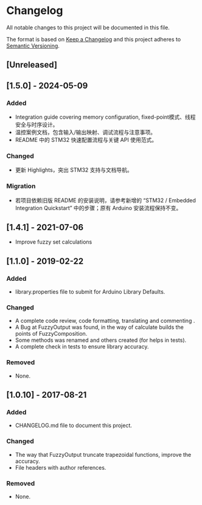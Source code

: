 # Changelog

All notable changes to this project will be documented in this file.

The format is based on [Keep a Changelog](http://keepachangelog.com/en/1.0.0/)
and this project adheres to [Semantic Versioning](http://semver.org/spec/v2.0.0.html).

## [Unreleased]

## [1.5.0] - 2024-05-09

### Added

- Integration guide covering memory configuration, fixed-point模式、线程安全与时序设计。
- 温控案例文档，包含输入/输出映射、调试流程与注意事项。
- README 中的 STM32 快速配置流程与关键 API 使用范式。

### Changed

- 更新 Highlights，突出 STM32 支持与文档导航。

### Migration

- 若项目依赖旧版 README 的安装说明，请参考新增的 “STM32 / Embedded Integration Quickstart” 中的步骤；原有 Arduino 安装流程保持不变。

## [1.4.1] - 2021-07-06

- Improve fuzzy set calculations

## [1.1.0] - 2019-02-22

### Added

- library.properties file to submit for Arduino Library Defaults.

### Changed

- A complete code review, code formatting, translating and commenting .
- A Bug at FuzzyOutput was found, in the way of calculate builds the points of FuzzyComposition.
- Some methods was renamed and others created (for helps in tests).
- A complete check in tests to ensure library accuracy.

### Removed

- None.

## [1.0.10] - 2017-08-21

### Added

- CHANGELOG.md file to document this project.

### Changed

- The way that FuzzyOutput truncate trapezoidal functions, improve the accuracy.
- File headers with author references.

### Removed

- None.
